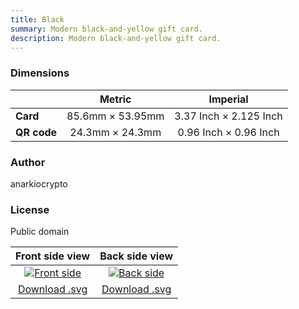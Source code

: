 ```yaml
---
title: Black
summary: Modern black-and-yellow gift card.
description: Modern black-and-yellow gift card.
---
```


### Dimensions

|    | Metric | Imperial |
|----|:-----------:|:------:|
| **Card** | 85.6mm &times; 53.95mm | 3.37 Inch &times; 2.125 Inch |
| **QR code** | 24.3mm &times; 24.3mm | 0.96 Inch &times; 0.96 Inch |

### Author

anarkiocrypto

### License

Public domain

| Front side view | Back side view |
|:---------------:|:--------------:|
| [![Front side](/templates/black/front.png)](/templates/black/front.png) | [![Back side](/templates/black/back.png)](/templates/black/back.png) |
| [Download .svg](/templates/black/front.svg) | [Download .svg](/templates/black/back.svg) |
